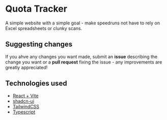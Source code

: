 # Quota Tracker

A simple website with a simple goal - make speedruns not have to rely on Excel spreadsheets or clunky scans.

## Suggesting changes

If you ahve any changes you want made, submit an **issue** describing the change you want or a **pull request** fixing the issue - any improvements are greatly appreciated!

## Technologies used

- [React + Vite](https://react.dev/)
- [shadcn-ui](https://ui.shadcn.com/)
- [TailwindCSS](https://tailwindcss.com/)
- [Typescript](https://www.typescriptlang.org/)
